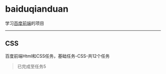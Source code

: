 # baiduqianduan
学习[百度前端](http://ife.baidu.com/course/all)的项目
***
## CSS
百度前端Html和CSS任务，基础任务-CSS-共12个任务
>已完成至任务5

